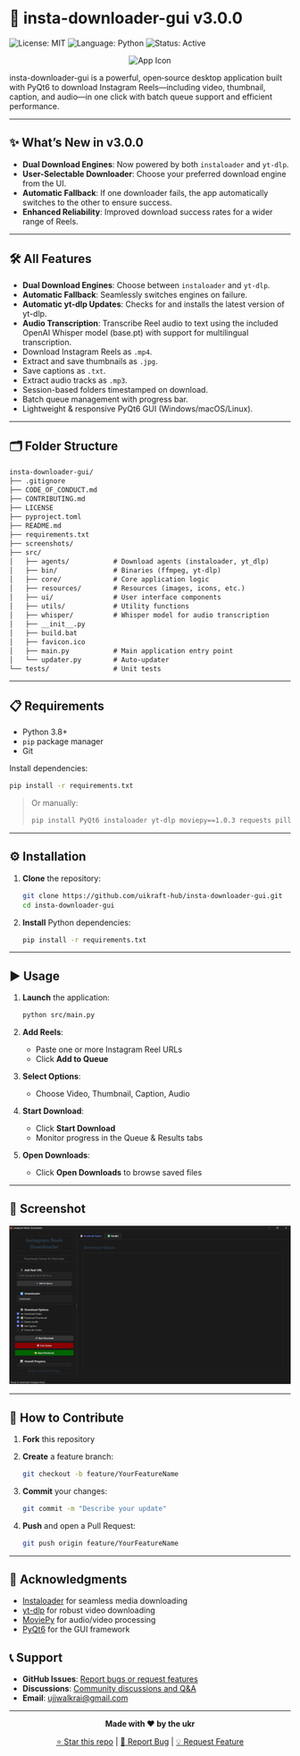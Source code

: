 # 🚀 insta-downloader-gui v3.0.0

![License: MIT](https://img.shields.io/badge/License-MIT-green) ![Language: Python](https://img.shields.io/badge/Language-Python-blue) ![Status: Active](https://img.shields.io/badge/Status-Active-brightgreen)

<p align="center">
  <img src="src/favicon.ico" alt="App Icon" width="64" height="64" />
</p>

insta-downloader-gui is a powerful, open‑source desktop application built with PyQt6 to download Instagram Reels—including video, thumbnail, caption, and audio—in one click with batch queue support and efficient performance.

---

## ✨ What’s New in v3.0.0

- **Dual Download Engines**: Now powered by both `instaloader` and `yt-dlp`.
- **User-Selectable Downloader**: Choose your preferred download engine from the UI.
- **Automatic Fallback**: If one downloader fails, the app automatically switches to the other to ensure success.
- **Enhanced Reliability**: Improved download success rates for a wider range of Reels.

---

## 🛠️ All Features

- **Dual Download Engines**: Choose between `instaloader` and `yt-dlp`.
- **Automatic Fallback**: Seamlessly switches engines on failure.
- **Automatic yt-dlp Updates**: Checks for and installs the latest version of yt-dlp.
- **Audio Transcription**: Transcribe Reel audio to text using the included OpenAI Whisper model (base.pt) with support for multilingual transcription.
- Download Instagram Reels as `.mp4`.
- Extract and save thumbnails as `.jpg`.
- Save captions as `.txt`.
- Extract audio tracks as `.mp3`.
- Session-based folders timestamped on download.
- Batch queue management with progress bar.
- Lightweight & responsive PyQt6 GUI (Windows/macOS/Linux).

---

## 🗂️ Folder Structure

```
insta-downloader-gui/
├── .gitignore
├── CODE_OF_CONDUCT.md
├── CONTRIBUTING.md
├── LICENSE
├── pyproject.toml
├── README.md
├── requirements.txt
├── screenshots/
├── src/
│   ├── agents/           # Download agents (instaloader, yt_dlp)
│   ├── bin/              # Binaries (ffmpeg, yt-dlp)
│   ├── core/             # Core application logic
│   ├── resources/        # Resources (images, icons, etc.)
│   ├── ui/               # User interface components
│   ├── utils/            # Utility functions
│   ├── whisper/          # Whisper model for audio transcription
│   ├── __init__.py
│   ├── build.bat
│   ├── favicon.ico
│   ├── main.py           # Main application entry point
│   └── updater.py        # Auto-updater
└── tests/                # Unit tests
```

---

## 📋 Requirements

- Python 3.8+  
- `pip` package manager  
- Git  

Install dependencies:

```bash
pip install -r requirements.txt
````

> Or manually:
>
> ```bash
> pip install PyQt6 instaloader yt-dlp moviepy==1.0.3 requests pillow openai-whisper
> ```

---

## ⚙️ Installation

1. **Clone** the repository:

   ```bash
   git clone https://github.com/uikraft-hub/insta-downloader-gui.git
   cd insta-downloader-gui
   ```

2. **Install** Python dependencies:

   ```bash
   pip install -r requirements.txt
   ```

---

## ▶️ Usage

1. **Launch** the application:

   ```bash
   python src/main.py
   ```

2. **Add Reels**:

   * Paste one or more Instagram Reel URLs
   * Click **Add to Queue**

3. **Select Options**:

   * Choose Video, Thumbnail, Caption, Audio

4. **Start Download**:

   * Click **Start Download**
   * Monitor progress in the Queue & Results tabs

5. **Open Downloads**:

   * Click **Open Downloads** to browse saved files

---

## 📸 Screenshot

![Interface](screenshots/screenshot.png)

---

## 🤝 How to Contribute

1. **Fork** this repository
2. **Create** a feature branch:

   ```bash
   git checkout -b feature/YourFeatureName
   ```
3. **Commit** your changes:

   ```bash
   git commit -m "Describe your update"
   ```
4. **Push** and open a Pull Request:

   ```bash
   git push origin feature/YourFeatureName
   ```

---

## 🙏 Acknowledgments

* [Instaloader](https://github.com/instaloader/instaloader) for seamless media downloading
* [yt-dlp](https://github.com/yt-dlp/yt-dlp) for robust video downloading
* [MoviePy](https://github.com/Zulko/moviepy) for audio/video processing
* [PyQt6](https://pypi.org/project/PyQt6/) for the GUI framework

## 📞 Support

- **GitHub Issues**: [Report bugs or request features](https://github.com/uikraft-hub/insta-downloader-gui/issues)
- **Discussions**: [Community discussions and Q&A](https://github.com/uikraft-hub/insta-downloader-gui/discussions)
- **Email**: ujjwalkrai@gmail.com

---

<div align="center">

**Made with ❤️ by the ukr**

[⭐ Star this repo](https://github.com/uikraft-hub/insta-downloader-gui) | [🐛 Report Bug](https://github.com/uikraft-hub/insta-downloader-gui/issues) | [💡 Request Feature](https://github.com/uikraft-hub/insta-downloader-gui/issues)

</div>
